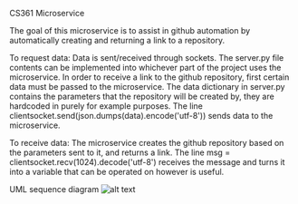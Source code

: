 CS361 Microservice

The goal of this microservice is to assist in github automation by automatically creating and returning a link to a repository.

To request data:
Data is sent/received through sockets. The server.py file contents can be implemented into whichever part of the project uses the microservice.
In order to receive a link to the github repository, first certain data must be passed to the microservice.
The data dictionary in server.py contains the parameters that the repository will be created by, they are hardcoded in purely for example purposes.
The line clientsocket.send(json.dumps(data).encode('utf-8')) sends data to the microservice.

To receive data:
The microservice creates the github repository based on the parameters sent to it, and returns a link.
The line msg = clientsocket.recv(1024).decode('utf-8') receives the message and turns it into a variable that can be operated on however is useful.

UML sequence diagram
![alt text](https://i.imgur.com/Ue3fMha.png)